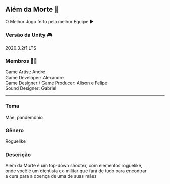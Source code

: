## Além da Morte 🚀
O Melhor Jogo feito pela melhor Equipe ▶

### Versão da Unity 🎮
2020.3.2f1 LTS

### Membros 👨‍💻
Game Artist: André  
Game Developer: Alexandre  
Game Designer / Game Producer: Alison e Felipe  
Sound Designer: Gabriel  

---
### Tema
Mãe, pandemônio

### Gênero
Roguelike

### Descrição
Além da Morte é um top-down shooter, com elementos roguelike,  
onde você é um cientista ex-militar que fará de tudo para encontrar  
a cura para a doença de uma de suas mães
